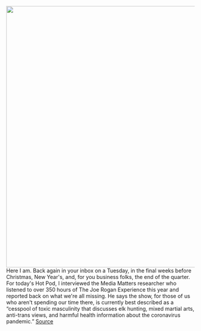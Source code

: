 <img src='https://cdn.vox-cdn.com/thumbor/EJ1znESmOrjtu45wEh0R8QyQxZY=/0x0:3000x2400/1200x800/filters:focal(1260x960:1740x1440)/cdn.vox-cdn.com/uploads/chorus_image/image/70239164/869384308.0.jpg' width='700px' /><br/>
Here I am. Back again in your inbox on a Tuesday, in the final weeks before Christmas, New Year's, and, for you business folks, the end of the quarter. For today's Hot Pod, I interviewed the Media Matters researcher who listened to over 350 hours of The Joe Rogan Experience this year and reported back on what we're all missing. He says the show, for those of us who aren't spending our time there, is currently best described as a “cesspool of toxic masculinity that discusses elk hunting, mixed martial arts, anti-trans views, and harmful health information about the coronavirus pandemic.”
<a href='https://www.theverge.com/2021/12/7/22821823/joe-rogan-media-matters-hot-pod-spotify-moderation'> Source <a/>